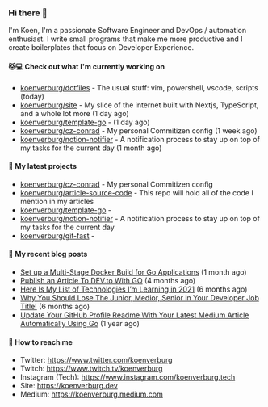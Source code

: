### Hi there 👋

I'm Koen, I'm a passionate Software Engineer and DevOps / automation enthusiast. I write small programs that make me more productive and I create boilerplates that focus on Developer Experience.

#### 🐱💻  Check out what I'm currently working on

- [koenverburg/dotfiles](https://github.com/koenverburg/dotfiles) - The usual stuff: vim, powershell, vscode, scripts (today)
- [koenverburg/site](https://github.com/koenverburg/site) - My slice of the internet built with Nextjs, TypeScript, and a whole lot more (1 day ago)
- [koenverburg/template-go](https://github.com/koenverburg/template-go) -  (1 day ago)
- [koenverburg/cz-conrad](https://github.com/koenverburg/cz-conrad) - My personal Commitizen config (1 week ago)
- [koenverburg/notion-notifier](https://github.com/koenverburg/notion-notifier) - A notification process to stay up on top of my tasks for the current day (1 month ago)

#### 👀 My latest projects

- [koenverburg/cz-conrad](https://github.com/koenverburg/cz-conrad) - My personal Commitizen config
- [koenverburg/article-source-code](https://github.com/koenverburg/article-source-code) - This repo will hold all of the code I mention in my articles
- [koenverburg/template-go](https://github.com/koenverburg/template-go) - 
- [koenverburg/notion-notifier](https://github.com/koenverburg/notion-notifier) - A notification process to stay up on top of my tasks for the current day
- [koenverburg/git-fast](https://github.com/koenverburg/git-fast) - 

#### 📜 My recent blog posts

- [Set up a Multi-Stage Docker Build for Go Applications](https://medium.com/codex/set-up-a-multi-stage-docker-build-for-go-applications-a37113791b4f?source=rss-405b29f48feb------2) (1 month ago)
- [Publish an Article To DEV.to With GO](https://koenverburg.medium.com/publish-an-article-to-dev-to-with-go-48f5f8a64aa6?source=rss-405b29f48feb------2) (4 months ago)
- [Here Is My List of Technologies I’m Learning in 2021](https://medium.com/codex/here-is-my-list-of-technologies-im-learning-in-2021-e1aa6041ceac?source=rss-405b29f48feb------2) (6 months ago)
- [Why You Should Lose The Junior, Medior, Senior in Your Developer Job Title!](https://koenverburg.medium.com/why-you-should-lose-the-junior-medior-senior-in-your-developer-job-title-ff522b4ceee4?source=rss-405b29f48feb------2) (6 months ago)
- [Update Your GitHub Profile Readme With Your Latest Medium Article Automatically Using Go](https://betterprogramming.pub/update-your-github-profile-readme-with-you-latest-medium-article-automatically-using-go-e6d303109164?source=rss-405b29f48feb------2) (1 year ago)

#### 📨 How to reach me

- Twitter: https://www.twitter.com/koenverburg
- Twitch: https://www.twitch.tv/koenverburg
- Instagram (Tech): https://www.instagram.com/koenverburg.tech
- Site: https://koenverburg.dev
- Medium: https://koenverburg.medium.com
